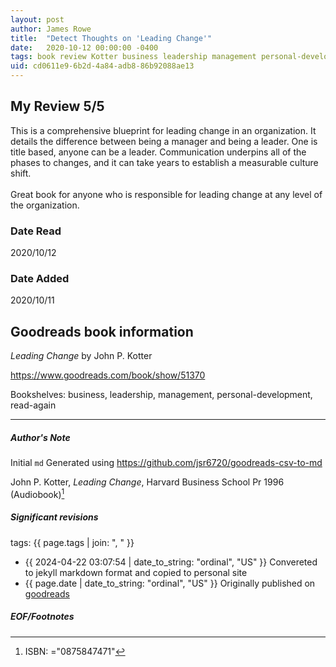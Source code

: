 ```yaml
---
layout: post
author: James Rowe
title:  "Detect Thoughts on 'Leading Change'"
date:   2020-10-12 00:00:00 -0400
tags: book review Kotter business leadership management personal-development read-again
uid: cd0611e9-6b2d-4a84-adb8-86b92088ae13
---
```


<!-- highly dependent on how you personally use jekyll templates, and how you want this to show up -->
<!-- escape any jekyll keys with double brackets -->

## My Review 5/5

This is a comprehensive blueprint for leading change in an organization. It details the difference between being a manager and being a leader. One is title based, anyone can be a leader. Communication underpins all of the phases to changes, and it can take years to establish a measurable culture shift.<br/><br/>Great book for anyone who is responsible for leading change at any level of the organization.

### Date Read
2020/10/12

### Date Added
2020/10/11

## Goodreads book information

*Leading Change* by John P. Kotter

https://www.goodreads.com/book/show/51370

Bookshelves: business, leadership, management, personal-development, read-again

---

##### Author's Note

Initial `md` Generated using https://github.com/jsr6720/goodreads-csv-to-md

John P. Kotter, *Leading Change*,  Harvard Business School Pr 1996 (Audiobook)[^1]

##### Significant revisions

tags: {{ page.tags | join: ", " }} <!-- todo move this somewhere -->

- {{ 2024-04-22 03:07:54 | date_to_string: "ordinal", "US" }} Convereted to jekyll markdown format and copied to personal site
- {{ page.date | date_to_string: "ordinal", "US" }} Originally published on [goodreads](https://www.goodreads.com)

##### EOF/Footnotes

[^1]: ISBN: ="0875847471"